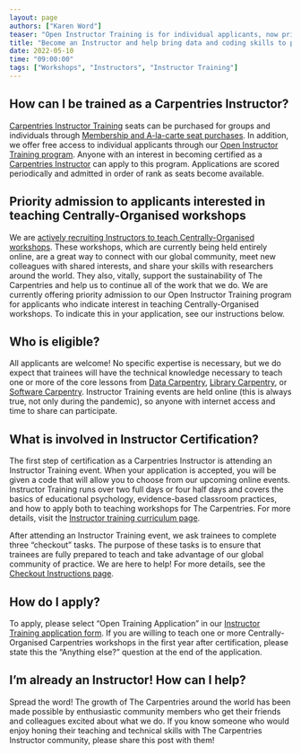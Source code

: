 ```yaml
---
layout: page
authors: ["Karen Word"]
teaser: "Open Instructor Training is for individual applicants, now prioritised for interest in teaching Centrally-Organised workshops"
title: "Become an Instructor and help bring data and coding skills to people across the globe!"
date: 2022-05-10
time: "09:00:00"
tags: ["Workshops", "Instructors", "Instructor Training"]
---
```


## How can I be trained as a Carpentries Instructor?

[Carpentries Instructor Training](https://carpentries.github.io/instructor-training/) seats can be purchased for groups and individuals through [Membership and A-la-carte seat purchases](https://carpentries.org/membership/). In addition, we offer free access to individual applicants through our [Open Instructor Training program](https://carpentries.org/become-instructor/). Anyone with an interest in becoming certified as a [Carpentries Instructor](https://carpentries.org/become-instructor/) can apply to this program. Applications are scored periodically and admitted in order of rank as seats become available. 


## Priority admission to applicants interested in teaching Centrally-Organised workshops

We are [actively recruiting Instructors to teach Centrally-Organised workshops](https://carpentries.org/blog/2022/05/what-is-a-centrally-organised-workshop/). These workshops, which are currently being held entirely online, are a great way to connect with our global community, meet new colleagues with shared interests, and share your skills with researchers around the world. They also, vitally, support the sustainability of The Carpentries and help us to continue all of the work that we do. We are currently offering priority admission to our Open Instructor Training program for applicants who indicate interest in teaching Centrally-Organised workshops. To indicate this in your application, see our instructions below.


## Who is eligible?

All applicants are welcome! No specific expertise is necessary, but we do expect that trainees will have the technical knowledge necessary to teach one or more of the core lessons from [Data Carpentry](https://datacarpentry.org/lessons/), [Library Carpentry](https://librarycarpentry.org//lessons/), or [Software Carpentry](https://software-carpentry.org/lessons/). Instructor Training events are held online (this is always true, not only during the pandemic), so anyone with internet access and time to share can participate.


## What is involved in Instructor Certification?

The first step of certification as a Carpentries Instructor is attending an Instructor Training event. When your application is accepted, you will be given a code that will allow you to choose from our upcoming online events. Instructor Training runs over two full days or four half days and covers the basics of educational psychology, evidence-based classroom practices, and how to apply both to teaching workshops for The Carpentries. For more details, visit the [Instructor training curriculum page](https://carpentries.github.io/instructor-training/).

After attending an Instructor Training event, we ask trainees to complete three “checkout” tasks. The purpose of these tasks is to ensure that trainees are fully prepared to teach and take advantage of our global community of practice. We are here to help! For more details, see the [Checkout Instructions page](https://carpentries.github.io/instructor-training/checkout/index.html). 


## How do I apply?

To apply, please select “Open Training Application” in our [Instructor Training application form](https://amy.carpentries.org/forms/request_training/). If you are willing to teach one or more Centrally-Organised Carpentries workshops in the first year after certification, please state this the “Anything else?” question at the end of the application. 


## I’m already an Instructor! How can I help?

Spread the word! The growth of The Carpentries around the world has been made possible by enthusiastic community members who get their friends and colleagues excited about what we do. If you know someone who would enjoy honing their teaching and technical skills with The Carpentries Instructor community, please share this post with them!
